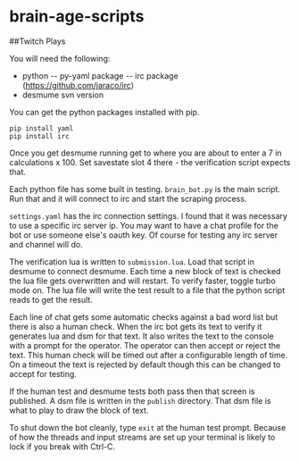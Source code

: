 # brain-age-scripts

##Twitch Plays

You will need the following:
- python
-- py-yaml package
-- irc package (https://github.com/jaraco/irc)
- desmume svn version

You can get the python packages installed with pip.

    pip install yaml
    pip install irc

Once you get desmume running get to where you are about to enter a 7 in calculations x 100. Set savestate slot 4 there - the verification script expects that. 

Each python file has some built in testing. `brain_bot.py` is the main script. Run that and it will connect to irc and start the scraping process. 

`settings.yaml` has the irc connection settings. I found that it was necessary to use a specific irc server ip. You may want to have a chat profile for the bot or use someone else's oauth key. Of course for testing any irc server and channel will do.

The verification lua is written to `submission.lua`. Load that script in desmume to connect desmume. Each time a new block of text is checked the lua file gets overwritten and will restart. To verify faster, toggle turbo mode on. The lua file will write the test result to a file that the python script reads to get the result.

Each line of chat gets some automatic checks against a bad word list but there is also a human check. When the irc bot gets its text to verify it generates lua and dsm for that text. It also writes the text to the console with a prompt for the operator. The operator can then accept or reject the text. This human check will be timed out after a configurable length of time. On a timeout the text is rejected by default though this can be changed to accept for testing.

If the human test and desmume tests both pass then that screen is published. A dsm file is written in the `publish` directory. That dsm file is what to play to draw the block of text.

To shut down the bot cleanly, type `exit` at the human test prompt. Because of how the threads and input streams are set up your terminal is likely to lock if you break with Ctrl-C.

